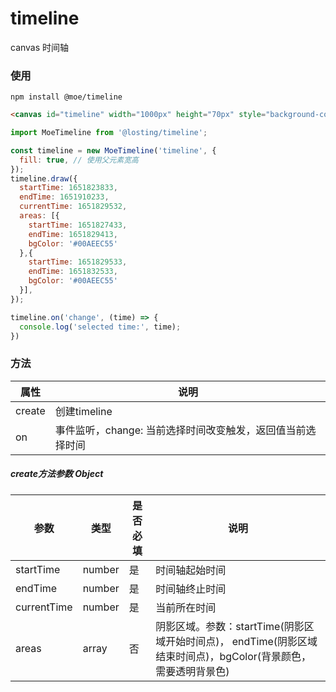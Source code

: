 <!--
 * @Author: losting
 * @Date: 2022-05-07 15:31:25
 * @LastEditTime: 2022-05-09 19:31:45
 * @LastEditors: losting
 * @Description: 
 * @FilePath: \timeline\README.md
-->
# timeline
canvas 时间轴

### 使用
``` shell
npm install @moe/timeline
```
``` html
<canvas id="timeline" width="1000px" height="70px" style="background-color: rgba(0, 0, 0, .5);"></canvas>
```

``` JavaScript
import MoeTimeline from '@losting/timeline';

const timeline = new MoeTimeline('timeline', {
  fill: true, // 使用父元素宽高
});
timeline.draw({
  startTime: 1651823833,
  endTime: 1651910233,
  currentTime: 1651829532,
  areas: [{
    startTime: 1651827433,
    endTime: 1651829413,
    bgColor: '#00AEEC55'
  },{
    startTime: 1651829533,
    endTime: 1651832533,
    bgColor: '#00AEEC55'
  }],
});

timeline.on('change', (time) => {
  console.log('selected time:', time);
})
```

### 方法

| 属性 | 说明 |
| --- | --- |
| create | 创建timeline |
| on | 事件监听，change: 当前选择时间改变触发，返回值当前选择时间 |

##### create方法参数 Object

| 参数 | 类型 | 是否必填 | 说明 |
| --- | --- | --- | --- |
| startTime | number | 是 | 时间轴起始时间 |
| endTime | number | 是 | 时间轴终止时间 |
| currentTime | number | 是 | 当前所在时间 |
| areas | array | 否 | 阴影区域。参数：startTime(阴影区域开始时间点)， endTime(阴影区域结束时间点)，bgColor(背景颜色，需要透明背景色) |


